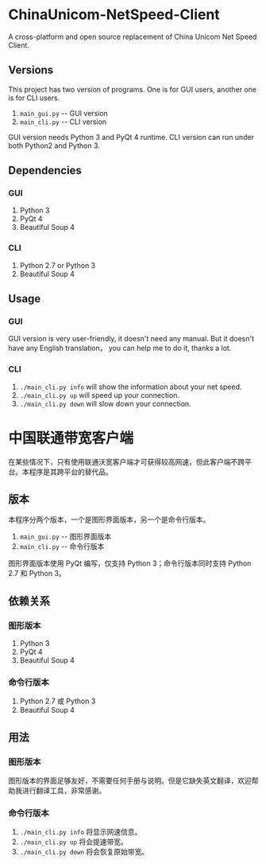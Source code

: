 ChinaUnicom-NetSpeed-Client
===========================

A cross-platform and open source replacement of China Unicom Net Speed Client.

Versions
--------------------------
This project has two version of programs. One is for GUI users, another one  is for CLI users.

1. `main_gui.py` -- GUI version
2. `main_cli.py` -- CLI version

GUI version needs Python 3 and PyQt 4 runtime. CLI version can run under both Python2 and Python 3.

Dependencies
-------------------------
### GUI ###
1. Python 3
2. PyQt 4
3. Beautiful Soup 4

### CLI ###
1. Python 2.7 or Python 3
2. Beautiful Soup 4

Usage
--------------------------
### GUI ###
GUI version is very user-friendly, it doesn't need any manual. But it doesn't have any English translation， you can help me to do it, thanks a lot.

### CLI ###

1. `./main_cli.py info` will show the information about your net speed.
2. `./main_cli.py up` will speed up your connection.
3. `./main_cli.py down` will slow down your connection.


中国联通带宽客户端
===========================
在某些情况下，只有使用联通沃宽客户端才可获得较高网速，但此客户端不跨平台。本程序是其跨平台的替代品。

版本
---------------------------
本程序分两个版本，一个是图形界面版本，另一个是命令行版本。

1. `main_gui.py` -- 图形界面版本
2. `main_cli.py` -- 命令行版本

图形界面版本使用 PyQt 编写，仅支持 Python 3；命令行版本同时支持 Python 2.7 和 Python 3。

依赖关系
---------------------------
### 图形版本 ###
1. Python 3
2. PyQt 4
3. Beautiful Soup 4

### 命令行版本 ###
1. Python 2.7 或 Python 3
2. Beautiful Soup 4

用法
---------------------------
### 图形版本 ###
图形版本的界面足够友好，不需要任何手册与说明。但是它缺失英文翻译，欢迎帮助我进行翻译工具，非常感谢。

### 命令行版本 ###

1. `./main_cli.py info` 将显示网速信息。
2. `./main_cli.py up` 将会提速带宽。
3. `./main_cli.py down` 将会恢复原始带宽。
